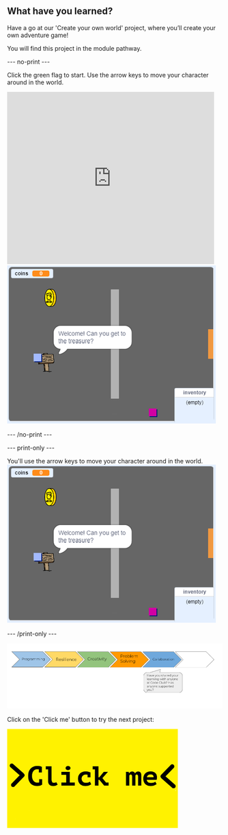 ## What have you learned?

Have a go at our 'Create your own world' project, where you’ll create your own adventure game!

You will find this project in the module pathway.

--- no-print ---

Click the green flag to start. Use the arrow keys to move your character around in the world.

<div class="scratch-preview">
  <iframe allowtransparency="true" width="485" height="402" src="https://scratch.mit.edu/projects/embed/258757783/?autostart=false" frameborder="0" scrolling="no"></iframe>
  <img src="images/create-showcase.png">
</div>

--- /no-print ---

--- print-only ---

You'll use the arrow keys to move your character around in the world.
![showcase.png](images/create-showcase.png)

--- /print-only ---

![progress bar](images/s2-5.png)

Click on the 'Click me' button to try the next project:

<a href="https://codeclub.org/en/scratch2">
<img src="images/Clickme.png">
